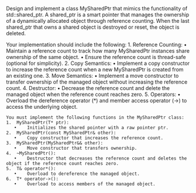 Design and implement a class MySharedPtr that mimics the functionality of std::shared_ptr. A shared_ptr is a smart pointer that manages the ownership of a dynamically allocated object through reference counting. When the last shared_ptr that owns a shared object is destroyed or reset, the object is deleted.

Your implementation should include the following:
	1.	Reference Counting:
	   •	Maintain a reference count to track how many MySharedPtr instances share ownership of the same object.
	   •	Ensure the reference count is thread-safe (optional for simplicity).
	2.	Copy Semantics:
	   •	Implement a copy constructor to increase the reference count when a new MySharedPtr is created from an existing one.
	3.	Move Semantics:
	   •	Implement a move constructor to transfer ownership of the managed object without increasing the reference count.
	4.	Destructor:
	   •	Decrease the reference count and delete the managed object when the reference count reaches zero.
	5.	Operators:
	   •	Overload the dereference operator (*) and member access operator (->) to access the underlying object.

    You must implement the following functions in the MySharedPtr class:
	1.	MySharedPtr(T* ptr):
	   •	Initializes the shared pointer with a raw pointer ptr.
	2.	MySharedPtr(const MySharedPtr& other):
	   •	Copy constructor that increases the reference count.
	3.	MySharedPtr(MySharedPtr&& other):
	   •	Move constructor that transfers ownership.
	4.	~MySharedPtr():
	   •	Destructor that decreases the reference count and deletes the object if the reference count reaches zero.
	5.	T& operator*():
	   •	Overload to dereference the managed object.
	6.	T* operator->():
	   •	Overload to access members of the managed object.